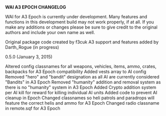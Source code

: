 ******WAI A3 EPOCH CHANGELOG******

WAI for A3 Epoch is currently under development.  Many features and functions in this development build
may not work properly, if at all.  If you make any additions or changes please be sure to give credit
to the original authors and include your own name as well.  

Original package code created by f3cuk
A3 support and features added by Darth_Rogue (in progress)






0.5.0 (January 3, 2015)

Altered config classnames for all weapons, vehicles, items, ammo, crates, backpacks for A3 Epoch compatibility
Added vests array to AI config
Removed "hero" and "bandit" designation as all AI are currently considered "Bandits" in A3 Epoch
Removed "humanity" addition and removal system as there is no "humanity" system in A3 Epoch
Added Crypto addition system per AI kill for reward for killing individual AI units
Added code to prevent AI cleanup in Epoch
Changed classnames so heli patrols and paradrops will feature the correct helis and ammo for A3 Epoch
Changed radio classname in remote.sqf for A3 Epoch